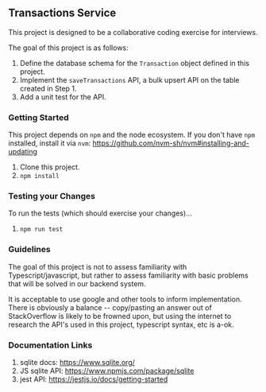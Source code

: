 ## Transactions Service

This project is designed to be a collaborative coding exercise for interviews.

The goal of this project is as follows:

1. Define the database schema for the `Transaction` object defined in this project.
2. Implement the `saveTransactions` API, a bulk upsert API on the table created in Step 1.
3. Add a unit test for the API.

### Getting Started

This project depends on `npm` and the node ecosystem. If you don't have `npm` installed, install it via `nvm`: https://github.com/nvm-sh/nvm#installing-and-updating

1. Clone this project.
2. `npm install`

### Testing your Changes

To run the tests (which should exercise your changes)...

1. `npm run test`

### Guidelines

The goal of this project is not to assess familiarity with Typescript/javascript, but rather to assess familiarity with basic problems that will be solved in our backend system.

It is acceptable to use google and other tools to inform implementation. There is obviously a balance -- copy/pasting an answer out of StackOverflow is likely to be frowned upon, but using the internet to research the API's used in this project, typescript syntax, etc is a-ok.

### Documentation Links

1. sqlite docs: https://www.sqlite.org/
2. JS sqlite API: https://www.npmjs.com/package/sqlite
3. jest API: https://jestjs.io/docs/getting-started
